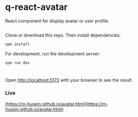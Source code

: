 # q-react-avatar

React component for display avatar or user profile.

## 

Clone or download this repo.
Then install dependencies:

```bash
npm install
```

For development, run the development server:

```bash
npm run dev
```

#

Open [http://localhost:5173](http://localhost:5173) with your browser to see the result.

### Live

[https://m-husein.github.io/avatar.html](https://m-husein.github.io/avatar.html)
